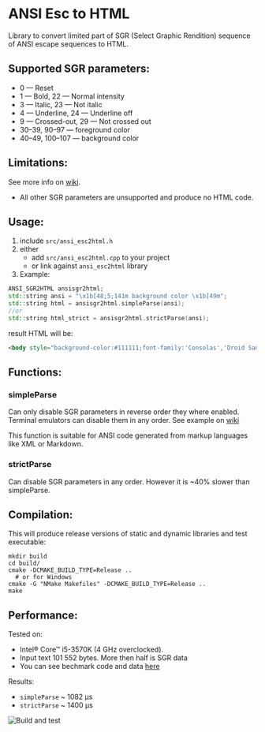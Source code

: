 # ANSI Esc to HTML

Library to convert limited part of SGR (Select Graphic Rendition) sequence of ANSI escape sequences to HTML.

## Supported SGR parameters:
* 0 — Reset
* 1 — Bold, 22 — Normal intensity
* 3	— Italic, 23 — Not italic
* 4	— Underline, 24 — Underline off
* 9 — Crossed-out, 29 — Not crossed out
* 30–39, 90–97 — foreground color
* 40–49, 100–107 — background color

## Limitations:
See more info on [wiki](https://github.com/pozemka/ANSIEsc2HTML/wiki/Limitations).

* All other SGR parameters are unsupported and produce no HTML code.

## Usage:
1. include `src/ansi_esc2html.h`
2. either
   * add `src/ansi_esc2html.cpp` to your project
   * or link against `ansi_esc2html` library
3. Example:
```cpp
ANSI_SGR2HTML ansisgr2html;
std::string ansi = "\x1b[48;5;141m background color \x1b[49m";
std::string html = ansisgr2html.simpleParse(ansi);
//or
std::string html_strict = ansisgr2html.strictParse(ansi);
```
result HTML will be:
```html
<body style="background-color:#111111;font-family:'Consolas','Droid Sans Mono',monospace; color:#eeeeee; white-space:pre"><span style="background-color:#af87ff"> background color </span></body>
```

## Functions:
### simpleParse
Can only disable SGR parameters in reverse order they where enabled. Terminal emulators can disable them in any order. See example on [wiki](https://github.com/pozemka/ANSIEsc2HTML/wiki/Limitations)

This function is suitable for ANSI code generated from markup languages like XML or Markdown.

### strictParse
Can disable SGR parameters in any order. However it is ~40% slower than simpleParse.

## Compilation:
This will produce release versions of static and dynamic libraries and test executable:

    mkdir build
    cd build/
    cmake -DCMAKE_BUILD_TYPE=Release ..
      # or for Windows
    cmake -G "NMake Makefiles" -DCMAKE_BUILD_TYPE=Release .. 
    make

## Performance:
Tested on:

* Intel® Core™ i5-3570K (4 GHz overclocked).
* Input text 101&nbsp;552 bytes. More then half is SGR data
* You can see bechmark code and data [here](https://github.com/pozemka/ANSIEsc2HTML/tree/master/bench)

Results:

* `simpleParse` ~ 1082 µs
* `strictParse` ~ 1400 µs

![Build and test](https://github.com/pozemka/ANSIEsc2HTML/workflows/Build%20and%20test/badge.svg)

